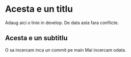 # Acesta e un titlu

Adaug aici o linie in develop.
De data asta fara conflicte.

## Acesta e un subtitlu

O sa incercam inca un commit pe main
Mai incercam odata.
